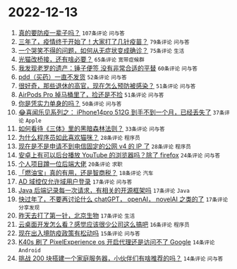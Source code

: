 # 2022-12-13

1. [真的要防疫一辈子吗？](https://www.v2ex.com/t/902105) `107条评论` `问与答`
1. [三年了，疫情终于开始了！大家打了几针疫苗？](https://www.v2ex.com/t/902125) `79条评论` `问与答`
1. [一个哭笑不得的问题，如何从无症状变成确诊？](https://www.v2ex.com/t/902098) `75条评论` `生活`
1. [光猫改桥接，还有啥必要？](https://www.v2ex.com/t/902139) `65条评论` `宽带症候群`
1. [我发现老罗的遗产：锤子便签 没有非常合适的平替](https://www.v2ex.com/t/902111) `60条评论` `问与答`
1. [pdd（买药）一直不发货](https://www.v2ex.com/t/902138) `52条评论` `问与答`
1. [很好奇，那些退休的高官，现在怎么预防被感染？](https://www.v2ex.com/t/902109) `51条评论` `问与答`
1. [AirPods Pro 掉马桶里了，捡还是不捡](https://www.v2ex.com/t/902127) `51条评论` `问与答`
1. [你是凭实力单身的吗？](https://www.v2ex.com/t/902205) `50条评论` `问与答`
1. [😂喜闻乐见系列之： iPhone14pro 512G 到手不到一个月，已经丢失了](https://www.v2ex.com/t/902226) `37条评论` `Apple`
1. [如何看待《三体》里的黑暗森林法则？](https://www.v2ex.com/t/902223) `33条评论` `问与答`
1. [为什么程序员如此喜欢猫咪？](https://www.v2ex.com/t/902270) `28条评论` `程序员`
1. [现在是不是申请不到电信固定的公网 v4 的 IP 了](https://www.v2ex.com/t/902133) `28条评论` `程序员`
1. [安卓上有可以后台播放 YouTube 的浏览器吗？除了 firefox](https://www.v2ex.com/t/902103) `24条评论` `问与答`
1. [个人项目蹲一位后端大佬](https://www.v2ex.com/t/902221) `20条评论` `求职`
1. [「燃油宝」真的有用，还是智商税？](https://www.v2ex.com/t/902251) `18条评论` `汽车`
1. [AD 域控仅允许域用户登录](https://www.v2ex.com/t/902208) `17条评论` `问与答`
1. [Java 后端记录每一次请求，有相关的开源框架吗](https://www.v2ex.com/t/902151) `17条评论` `Java`
1. [快过年了，不要再讨论什么 chatGPT， openAI， novelAI 之类的了](https://www.v2ex.com/t/902143) `17条评论` `分享发现`
1. [昨天去打了第一针，北京生物](https://www.v2ex.com/t/902094) `17条评论` `生活`
1. [云桌面开发怎么看？感觉应该很少公司这么搞吧](https://www.v2ex.com/t/902160) `16条评论` `程序员`
1. [现在出入境防疫政策有松动吗](https://www.v2ex.com/t/902095) `15条评论` `问与答`
1. [K40s 刷了 PixelExperience os 开启代理还是访问不了 Google](https://www.v2ex.com/t/902259) `14条评论` `Android`
1. [挑战 200 块搭建一个家庭服务器，小伙伴们有啥推荐的吗？](https://www.v2ex.com/t/902222) `14条评论` `问与答`
